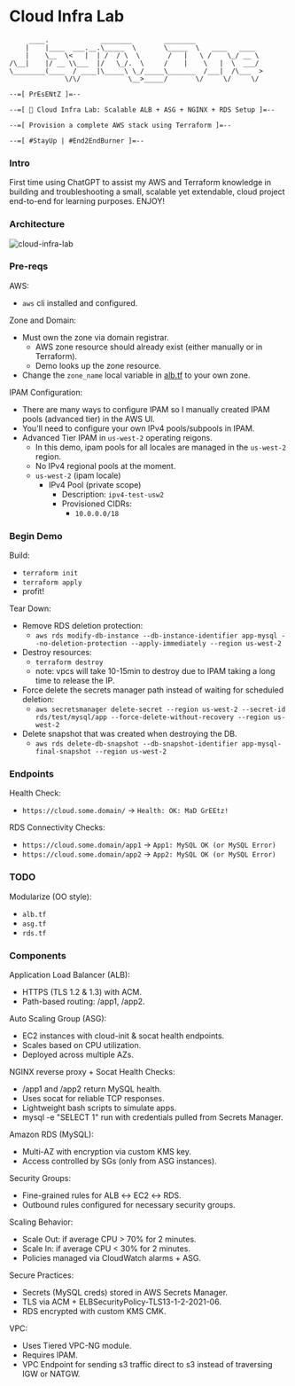 # Cloud Infra Lab
```
     ____.             ________        ________
    |    |____  ___.__.\_____  \       \_____  \   ____   ____
    |    \__  \<   |  | /  / \  \       /   |   \ /    \_/ __ \
/\__|    |/ __ \\___  |/   \_/.  \     /    |    \   |  \  ___/
\________(____  / ____|\_____\ \_/_____\_______  /___|  /\___  >
              \/\/            \__>_____/       \/     \/     \/

--=[ PrEsENtZ ]=--

--=[ 🚀 Cloud Infra Lab: Scalable ALB + ASG + NGINX + RDS Setup ]=--

--=[ Provision a complete AWS stack using Terraform ]=--

--=[ #StayUp | #End2EndBurner ]=--
```

### Intro
First time using ChatGPT to assist my AWS and Terraform knowledge in building and troubleshooting a small, scalable yet extendable, cloud project end-to-end for learning purposes. ENJOY!

### Architecture
![cloud-infra-lab](https://jq1-io.s3.us-east-1.amazonaws.com/projects/cloud-infra-lab.png)

### Pre-reqs
AWS:
- `aws` cli installed and configured.

Zone and Domain:
- Must own the zone via domain registrar.
  - AWS zone resource should already exist (either manually or in Terraform).
  - Demo looks up the zone resource.
- Change the `zone_name` local variable in [alb.tf](https://github.com/JudeQuintana/cloud-infra-lab/blob/daca206af682d7cd9216eefbf9281c1c4cacec5e/alb.tf#L2) to your own zone.

IPAM Configuration:
- There are many ways to configure IPAM so I manually created IPAM pools (advanced tier) in the AWS UI.
- You'll need to configure your own IPv4 pools/subpools in IPAM.
- Advanced Tier IPAM in `us-west-2` operating reigons.
  - In this demo, ipam pools for all locales are managed in the `us-west-2` region.
  - No IPv4 regional pools at the moment.
  - `us-west-2` (ipam locale)
    - IPv4 Pool (private scope)
      - Description: `ipv4-test-usw2`
      - Provisioned CIDRs:
        - `10.0.0.0/18`

### Begin Demo
Build:
- `terraform init`
- `terraform apply`
- profit!

Tear Down:
- Remove RDS deletion protection:
  - `aws rds modify-db-instance --db-instance-identifier app-mysql --no-deletion-protection --apply-immediately --region us-west-2`
- Destroy resources:
  - `terraform destroy`
  - note: vpcs will take 10-15min to destroy due to IPAM taking a long
    time to release the IP.
- Force delete the secrets manager path instead of waiting for scheduled deletion:
  - `aws secretsmanager delete-secret --region us-west-2 --secret-id rds/test/mysql/app --force-delete-without-recovery --region us-west-2`
- Delete snapshot that was created when destroying the DB.
  - `aws rds delete-db-snapshot --db-snapshot-identifier app-mysql-final-snapshot --region us-west-2`

### Endpoints
Health Check:
- `https://cloud.some.domain/` -> `Health: OK: MaD GrEEtz!`

RDS Connectivity Checks:
- `https://cloud.some.domain/app1` -> `App1: MySQL OK (or MySQL Error)`
- `https://cloud.some.domain/app2` -> `App2: MySQL OK (or MySQL Error)`

### TODO
Modularize (OO style):
- `alb.tf`
- `asg.tf`
- `rds.tf`

### Components
Application Load Balancer (ALB):
- HTTPS (TLS 1.2 & 1.3) with ACM.
- Path-based routing: /app1, /app2.

Auto Scaling Group (ASG):
- EC2 instances with cloud-init & socat health endpoints.
- Scales based on CPU utilization.
- Deployed across multiple AZs.

NGINX reverse proxy + Socat Health Checks:
- /app1 and /app2 return MySQL health.
- Uses socat for reliable TCP responses.
- Lightweight bash scripts to simulate apps.
- mysql -e "SELECT 1" run with credentials pulled from Secrets Manager.

Amazon RDS (MySQL):
- Multi-AZ with encryption via custom KMS key.
- Access controlled by SGs (only from ASG instances).

Security Groups:
- Fine-grained rules for ALB ↔ EC2 ↔ RDS.
- Outbound rules configured for necessary security groups.

Scaling Behavior:
- Scale Out: if average CPU > 70% for 2 minutes.
- Scale In: if average CPU < 30% for 2 minutes.
- Policies managed via CloudWatch alarms + ASG.

Secure Practices:
- Secrets (MySQL creds) stored in AWS Secrets Manager.
- TLS via ACM + ELBSecurityPolicy-TLS13-1-2-2021-06.
- RDS encrypted with custom KMS CMK.

VPC:
- Uses Tiered VPC-NG module.
- Requires IPAM.
- VPC Endpoint for sending s3 traffic direct to s3 instead of traversing IGW or NATGW.

